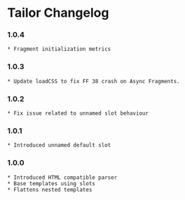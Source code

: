 # Tailor Changelog

### 1.0.4
    * Fragment initialization metrics

### 1.0.3
    * Update loadCSS to fix FF 38 crash on Async Fragments.

### 1.0.2
    * Fix issue related to unnamed slot behaviour

### 1.0.1
    * Introduced unnamed default slot

### 1.0.0
    * Introduced HTML compatible parser
    * Base templates using slots
    * Flattens nested templates
